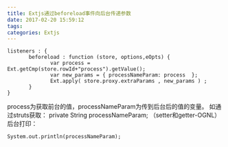 ```yaml
---
title: Extjs通过beforeload事件向后台传递参数
date: 2017-02-20 15:59:12
tags: 
categories: Extjs
---
```

```
listeners : {
       beforeload : function (store, options,eOpts) {
              var process = Ext.getCmp(store.rowId+"process").getValue();
              var new_params = { processNameParam: process  };
              Ext.apply( store.proxy.extraParams , new_params ) ;
       }
}
```

process为获取前台的值，processNameParam为传到后台后的值的变量。
如通过struts获取：   private String processNameParam; （setter和getter-OGNL）
后台打印：
```
System.out.println(processNameParam);
```

